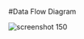 #Data Flow Diagram

![screenshot 150](https://cloud.githubusercontent.com/assets/16803776/14146451/3c93f432-f65d-11e5-8ec1-9406f5db9051.png)


